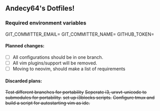 ## Andecy64's Dotfiles!


### Required environment variables

GIT_COMMITTER_EMAIL=
GIT_COMMITTER_NAME=
GITHUB_TOKEN=


#### Planned changes:
- [ ] All configurations should be in one branch.
- [ ] All vim plugins/support will be removed.
- [ ] Moving to neovim, should make a list of requirements

#### Discarded plans:

~~Test different branches for portability~~
~~Seperate i3, urxvt-unicode to submodules for portability.~~
~~set up i3blocks scripts.~~
~~Configure tmux and build a script for autostarting vim as ide.~~

